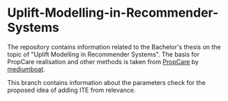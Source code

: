 # Uplift-Modelling-in-Recommender-Systems
The repository contains information related to the Bachelor's thesis on the topic of "Uplift Modelling in Recommender Systems". The basis for PropCare realisation and other methods is taken from [PropCare](https://github.com/mediumboat/PropCare) by [mediumboat](https://github.com/mediumboat).

This branch contains information about the parameters check for the proposed idea of adding ITE from relevance.